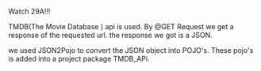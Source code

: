 Watch 29A!!!

TMDB(The Movie Database ) api is used.
By @GET Request we get a response of the requested url. 
the response we got is a JSON.

we used JSON2Pojo to convert the JSON object into POJO's. 
These pojo's is added into a project package TMDB_APi.




